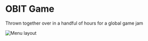 # OBIT Game

Thrown together over in a handful of hours for a global game jam

![Menu layout](https://user-images.githubusercontent.com/26551228/152982777-9aa23cb5-e904-4eb0-b4ee-ffbb8462ccf9.png)
